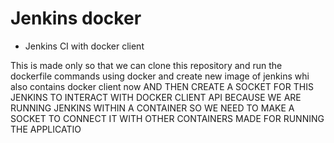 # Jenkins docker
* Jenkins CI with docker client

This is made only so that we can clone this repository and run the dockerfile commands using docker and create new image of jenkins whi also contains docker client now
AND THEN CREATE A SOCKET FOR THIS JENKINS TO INTERACT WITH DOCKER CLIENT API BECAUSE WE ARE RUNNING JENKINS WITHIN A CONTAINER SO WE NEED TO MAKE A SOCKET TO CONNECT IT WITH OTHER CONTAINERS MADE FOR RUNNING THE APPLICATIO

